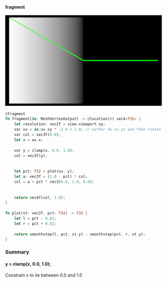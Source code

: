 #### fragment

![photo](screeenshot.png)

```rust
@fragment
fn fragment(in: MeshVertexOutput) -> @location(0) vec4<f32> {
    let resolution: vec2f = view.viewport.xy;
    var uv = in.uv.xy * -2.0 + 1.0; // either do uv.yx and then rotate or just flip em here..
    var col = vec3f(0.0);
    let x = uv.x;

    var y = clamp(x, 0.0, 1.0);
    col = vec3f(y);


    let pct: f32 = plot(uv, y);
    let a: vec3f = (1.0 - pct) * col;
    col = a + pct * vec3(0.0, 1.0, 0.0);


    return vec4f(col, 1.0);
}

fn plot(st: vec2f, pct: f32) -> f32 {
    let l = pct - 0.02;
    let r = pct + 0.02;

    return smoothstep(l, pct, st.y) - smoothstep(pct, r, st.y);
}

```

### Summary

#### y = clamp(x, 0.0, 1.0);

Constrain x to lie between 0.0 and 1.0
